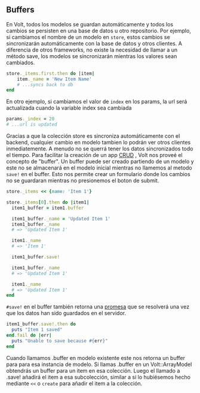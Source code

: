 ## Buffers

En Volt, todos los modelos se guardan automáticamente y todos los cambios se persisten en una base de datos u otro repositorio. Por ejemplo, si cambiamos el nombre de un modelo en ```store```, estos cambios se sincronizarán automáticamente con la base de datos y otros clientes. A diferencia de otros frameworks, no existe la necesidad de llamar a un método save, los modelos se sincronizarán mientras los valores sean cambiados.

```ruby
store._items.first.then do |item|
    item._name = 'New Item Name'
    # ...syncs back to db
end
```

En otro ejemplo, si cambiamos el valor de ```index``` en los params, la url será actualizada cuando la variable index sea cambiada

```ruby
params._index = 20
# ...url is updated
```

Gracias a que la colección store es sincroniza automáticamente con el backend, cualquier cambio en modelo tambien lo podrán ver otros clientes inmediatemente.  A menudo no se querrá tener los datos sincronizados todo el tiempo. Para facilitar la creación de un app [CRUD](http://en.wikipedia.org/wiki/Create,_read,_update_and_delete) , Volt nos proveé el concepto de "buffer". Un buffer puede ser creado partiendo de un modelo y este no se almacenará en el modelo inicial mientras no llamemos al metodo ```save!``` en el buffer. Esto nos permite crear un formulario donde los cambios no se guardaran mientras no presionemos el boton de submit.

```ruby
store._items << {name: 'Item 1'}

store._items[0].then do |item1|
  item1_buffer = item1.buffer

  item1_buffer._name = 'Updated Item 1'
  item1_buffer._name
  # => 'Updated Item 1'

  item1._name
  # => 'Item 1'

  item1_buffer.save!

  item1_buffer._name
  # => 'Updated Item 1'

  item1._name
  # => 'Updated Item 1'
end
```

```#save!``` en el buffer también retorna una [promesa](http://opalrb.org/blog/2014/05/07/promises-in-opal/) que se resolverá una vez que los datos han sido guardados en el servidor.

```ruby
item1_buffer.save!.then do
  puts "Item 1 saved"
end.fail do |err|
  puts "Unable to save because #{err}"
end
```

Cuando llamamos .buffer en modelo existente este nos retorna un buffer para para esa instancia de modelo. Si llamas .buffer en un Volt::ArrayModel obtendrás un buffer para un item en esa colección. Luego el llamado a .save! añadirá el item a esa subcolección, similar a si lo hubiésemos hecho mediante ```<<``` o ```create``` para añadir el item a la colección.
